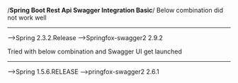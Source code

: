 /**Spring Boot Rest Api Swagger Integration Basic**/
Below combination did not work well
******************************
-->Spring 2.3.2.Release 
-->Springfox-swagger2 2.9.2

Tried with below combination and Swagger UI get launched
********************************************
-->Spring 1.5.6.RELEASE
-->pringfox-swagger2 2.6.1